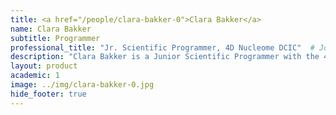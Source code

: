 ```yaml
---
title: <a href="/people/clara-bakker-0">Clara Bakker</a>
name: Clara Bakker
subtitle: Programmer
professional_title: "Jr. Scientific Programmer, 4D Nucleome DCIC"  # Joined professional titles
description: "Clara Bakker is a Junior Scientific Programmer with the 4D Nucleome Data Coordination and Integration Center. She is a graduate of Columbia University in the City of New York, where she received a B.A. in Computer Science and Mathematics. There, she worked as a computational chemistry researcher in the Cacciuto Group at Columbia, studying self-assembly of soft active matter."
layout: product
academic: 1
image: ../img/clara-bakker-0.jpg
hide_footer: true
---
```

